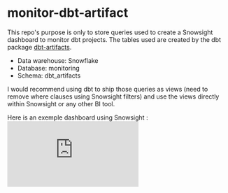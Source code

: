 # monitor-dbt-artifact

This repo's purpose is only to store queries used to create a Snowsight dashboard to monitor dbt projects.
The tables used are created by the dbt package [dbt-artifacts](https://github.com/brooklyn-data/dbt_artifacts/). 

* Data warehouse: Snowflake
* Database: monitoring
* Schema: dbt_artifacts

I would recommend using dbt to ship those queries as views (need to remove where clauses using Snowsight filters) and use the views directly within Snowsight or any other BI tool. 

Here is an exemple dashboard using Snowsight : ![dashboard example](https://github.com/Jeremynadalippon/monitor-dbt-artifacts/blob/main/dashboard_example/dbt_monitoring_example.pdf)